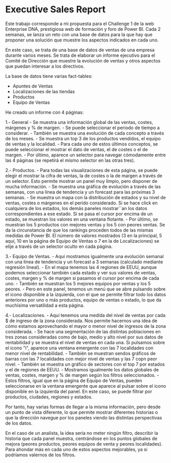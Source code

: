 # Executive Sales Report

Este trabajo corresponde a mi propuesta para el Challenge 1 de la web Enterprise DNA, prestigiosa web de formación y foro de Power BI. Cada 2 semanas, se lanza un reto con una base de datos para la que hay que proponer una solución que muestre los aspectos indicados en cada uno.

En este caso, se trata de una base de datos de ventas de una empresa durante varios meses. Se trata de elaborar un informe ejecutivo para el Comité de Dirección que muestre la evolución de ventas y otros aspectos que puedan interesar a los directivos.

La base de datos tiene varias fact-tables:

* Apuntes de Ventas
* Localizaciones de las tiendas
* Productos
* Equipo de Ventas 

He creado un informe con 4 páginas:

1.- General
	- Se muestra una información global de las ventas, costes, márgenes y % de margen. 
	- Se puede seleccionar el periodo de tiempo a considerar. 
	- También se muestra una evolución de cada concepto a través de los meses.
	- Se muestra un top 3 de los productos vendidos, el equipo de ventas y la localidad.
	- Para cada uno de estos últimos conceptos, se puede seleccionar el mostrar el dato de ventas, el de costes o el de margen. 
	- Por último, aparece un selector para navegar cómodamente entre las 4 páginas (se repetirá el mismo selector en las otras tres).

2.- Productos.
	- Para todas las visualizaciones de esta página, se puede elegir el mostrar la cifra de ventas, la de costes o la de margen a través de un selector. Esto permite mostrar un panel muy limpio, pero disponer de mucha información.
	- Se muestra una gráfica de evolución a través de las semanas, con una línea de tendencia y un forecast para las próximas 3 semanas.
	- Se muestra un mapa con la distribución de estados y su nivel de ventas, costes o márgenes en el perido considerado. Si se hace click en cualquiera de los estados, los demás paneles mostrar´´an los datos correspondientes a ese estado. Si se pasa el cursor por encima de un estado, se muestran los valores en una ventana flotante.
	- Por último, se muestran los 5 productos con mejores ventas y los 5 con peores ventas. Se da la circunstancia de que los rankings proceden todos de las mismas medidas de Power BI. El número de valores mostrados (3 en la principal, 5 aquí, 10 en la página de Equipo de Ventas o 7 en la de Localizaciones) se elije a través de un selector oculto en cada página.

3.- Equipo de Ventas. 
	- Aquí mostramos igualmente una evolución semanal con una línea de tendencia y un forecast a 3 semanas (calculado mediante regresión lineal).
	-  En el mapa tenemos las 4 regiones de EEUU, aunque podemos seleccionar también cada estado y ver sus valores de ventas, costes, margen y % de margen si pasamos el cursor por encima de cada uno.
	- También se muestran los 5 mejores equipos por ventas y los 5 peores.
	- Pero en este panel, tenemos un menú que se abre pulsando sobre el icono disponible a la izquierda, con el que se permite filtrar todo los datos anteriores por uno o más productos, equipo de ventas o estado, lo que da muchísima versatilidad a esta página.

4.- Localizaciones.
	- Aquí tenemos una medida del nivel de ventas por cada $ de ingreso de la zona considerada. Nos permite hacernos una idea de cómo estamos aprovechando el mayor o menor nivel de ingresos de la zona considerada.
	- Se hace una segmentación de las distintas poblaciones en tres zonas consideradas como de bajo, medio y alto nivel por sus datos de rentabilidad y se muestra el nivel de ventas en cada una. Si pulsamos sobre el icono "i", aparece una ventana emergente con las 7 localidades con menor nivel de rentabilidad.
	- También se muestran sendos gráficos de barras con las 7 localidades con mejor nivel de ventas y las 7 copn peor nivel.
	- También se muestra un gráfico de sectores con el top 7 por estados y el de regiones de EEUU.
	- Mostramos igualmente los datos globales de ventas, costes, margen y % de margen según los filtros seleccionados.
	- Estos filtros, igual que en la página de Equipo de Ventas, pueden seleccionarse en la ventana emergente que aparece al pulsar sobre el icono disponible en la izquierda del panel. En este caso, se puede filtrar por productos, ciudades, regiones y estados.


Por tanto, hay varias formas de llegar a la misma información, pero desde un punto de vista diferente, lo que permite mostrar diferentes historias o que la dirección navegue por los paneles viendo las distintas perspectivas de los datos.

En el caso de un analista, la idea sería no meter ningún filtro, describir la historia que cada panel muestra, centrándose en los puntos globales de mejora (peores productos, peores equipos de venta y peores localidades). Para ahondar más en cada uno de estos aspectos mejorables, ya si podríamos valernos de los filtros.
